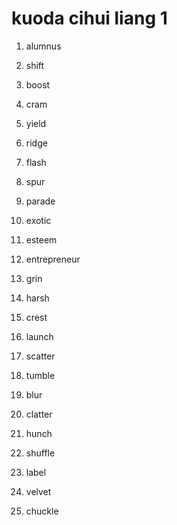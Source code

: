 # kuoda cihui liang 1

1.  alumnus

2.  shift

3.  boost

4.  cram

5.  yield

6.  ridge

7.  flash

8.  spur

9.  parade

10. exotic

11. esteem

12. entrepreneur

13. grin

14. harsh

15. crest

16. launch

17. scatter

18. tumble

19. blur

20. clatter

21. hunch

22. shuffle

23. label

24. velvet

25. chuckle

